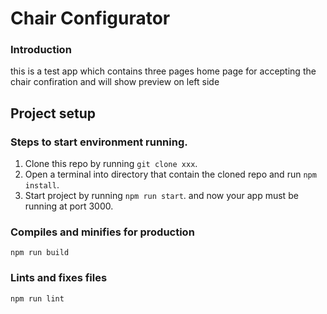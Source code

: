 # Chair Configurator

### Introduction
this is a test app which contains three pages home page for accepting the chair confiration and will show preview on left side

## Project setup

### Steps to start environment running.
1. Clone this repo by running `git clone xxx`.
2. Open a terminal into directory that contain the cloned repo and run `npm install`.
3. Start project by running `npm run start`. and now your app must be running at port 3000.


### Compiles and minifies for production
```
npm run build
```

### Lints and fixes files
```
npm run lint
```
